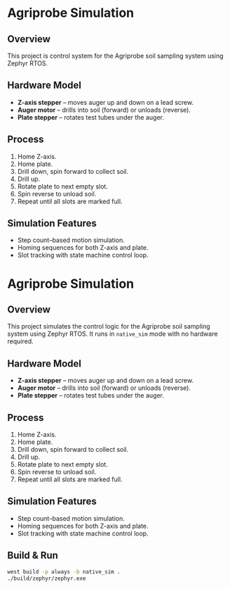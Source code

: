 # Agriprobe Simulation

## Overview
This project is control system for the Agriprobe soil sampling system using Zephyr RTOS.

## Hardware Model
- **Z-axis stepper** – moves auger up and down on a lead screw.
- **Auger motor** – drills into soil (forward) or unloads (reverse).
- **Plate stepper** – rotates test tubes under the auger.

## Process
1. Home Z-axis.
2. Home plate.
3. Drill down, spin forward to collect soil.
4. Drill up.
5. Rotate plate to next empty slot.
6. Spin reverse to unload soil.
7. Repeat until all slots are marked full.

## Simulation Features
- Step count–based motion simulation.
- Homing sequences for both Z-axis and plate.
- Slot tracking with state machine control loop.

# Agriprobe Simulation

## Overview
This project simulates the control logic for the Agriprobe soil sampling system using Zephyr RTOS.
It runs in `native_sim` mode with no hardware required.

## Hardware Model
- **Z-axis stepper** – moves auger up and down on a lead screw.
- **Auger motor** – drills into soil (forward) or unloads (reverse).
- **Plate stepper** – rotates test tubes under the auger.

## Process
1. Home Z-axis.
2. Home plate.
3. Drill down, spin forward to collect soil.
4. Drill up.
5. Rotate plate to next empty slot.
6. Spin reverse to unload soil.
7. Repeat until all slots are marked full.

## Simulation Features
- Step count–based motion simulation.
- Homing sequences for both Z-axis and plate.
- Slot tracking with state machine control loop.

## Build & Run
```bash
west build -p always -b native_sim .
./build/zephyr/zephyr.exe



